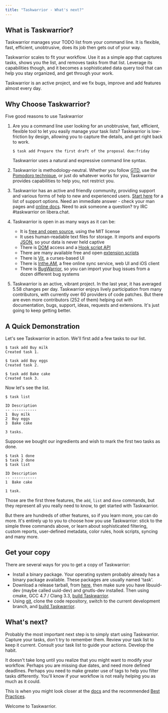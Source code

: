 ```yaml
---
title: "Taskwarrior - What's next?"
---
```


## What is Taskwarrior?

Taskwarrior manages your TODO list from your command line.
It is flexible, fast, efficient, unobtrusive, does its job then gets out of your way.

Taskwarrior scales to fit your workflow.
Use it as a simple app that captures tasks, shows you the list, and removes tasks from that list.
Leverage its capabilities though, and it becomes a sophisticated data query tool that can help you stay organized, and get through your work.

Taskwarrior is an active project, and we fix bugs, improve and add features almost every day.

## Why Choose Taskwarrior?

Five good reasons to use Taskwarrior

1. Are you a command line user looking for an unobtrusive, fast, efficient, flexible tool to let you easily manage your task lists?
   Taskwarrior is low-friction by design, allowing you to capture the details, and get right back to work.
   ```
   $ task add Prepare the first draft of the proposal due:friday
   ```
   Taskwarrior uses a natural and expressive command line syntax.

2. Taskwarrior is methodology-neutral.
   Whether you follow [GTD](https://gettingthingsdone.com), use the [Pomodoro technique](http://pomodorotechnique.com), or just do whatever works for you, Taskwarrior provides capabilities to help you, not restrict you.

3. Taskwarrior has an active and friendly community, providing support and various forms of help to new and experienced users. [Start here](/support) for a list of support options.
   Need an immediate answer - check your man pages and [online docs](/docs).
   Need to ask someone a question? try IRC #taskwarrior on libera.chat.

4. Taskwarrior is open in as many ways as it can be:
   - It is [free and open source](https://github.com/GothenburgBitFactory/taskwarrior), using the MIT license
   - It uses human-readable text files for storage.
     It imports and exports [JSON](https://github.com/GothenburgBitFactory/taskwarrior/tree/develop/doc/devel/rfcs/task.md), so your data is never held captive
   - There is [DOM](/docs/dom) access and a [Hook script API](/docs/hooks)
   - There are many available free and open [extension scripts](/tools)
   - There is [Vit](https://gothenburgbitfactory.org/projects/vit), a curses-based UI
   - There is [Inthe.AM](https://inthe.am/about), a free online sync service, web UI and iOS client
   - There is [BugWarrior](https://github.com/ralphbean/bugwarrior), so you can import your bug issues from a dozen different bug systems

5. Taskwarrior is an active, vibrant project.
   In the last year, it has averaged 5.58 changes per day.
   Taskwarrior enjoys lively participation from many contributors, with currently over 60 providers of code patches.
   But there are even more contributors (252 of them) helping out with documentation, bugs, support, ideas, requests and extensions.
   It's just going to keep getting better.

## A Quick Demonstration

Let's see Taskwarrior in action.
We'll first add a few tasks to our list.

```
$ task add Buy milk
Created task 1.

$ task add Buy eggs
Created task 2.

$ task add Bake cake
Created task 3.
```

Now let's see the list.

```
$ task list

ID Description
-- -----------
1  Buy milk
2  Buy eggs
3  Bake cake

3 tasks.
```

Suppose we bought our ingredients and wish to mark the first two tasks as done.

```
$ task 1 done
$ task 2 done
$ task list

ID Description
-- -----------
1  Bake cake

1 task.
```

Those are the first three features, the `add`, `list` and `done` commands, but they represent all you really need to know, to get started with Taskwarrior.

But there are hundreds of other features, so if you learn more, you can do more.
It's entirely up to you to choose how you use Taskwarrior: stick to the simple three commands above, or learn about sophisticated filtering, custom reports, user-defined metadata, color rules, hook scripts, syncing and many more.

## Get your copy

There are several ways for you to get a copy of Taskwarrior:

- Install a binary package.
  Your operating system probably already has a binary package available.
  These packages are usually named 'task'.
- Download a release tarball, from [here](/download), then make sure you have libuuid-dev (maybe called uuid-dev) and gnutls-dev installed.
  Then using cmake, GCC 4.7 / Clang 3.3, [build Taskwarrior](/docs/build).
- Using [git](https://git-scm.com), clone the code repository, switch to the current development branch, and [build Taskwarrior](/docs/build).

## What's next?

Probably the most important next step is to simply start using Taskwarrior.
Capture your tasks, don't try to remember them.
Review your task list to keep it current.
Consult your task list to guide your actions.
Develop the habit.

It doesn't take long until you realize that you might want to modify your workflow.
Perhaps you are missing due dates, and need more defined deadlines.
Perhaps you need to make greater use of tags to help you filter tasks differently.
You'll know if your workflow is not really helping you as much as it could.

This is when you might look closer at the [docs](/docs) and the recommended [Best Practices](/docs/best-practices).

Welcome to Taskwarrior.
